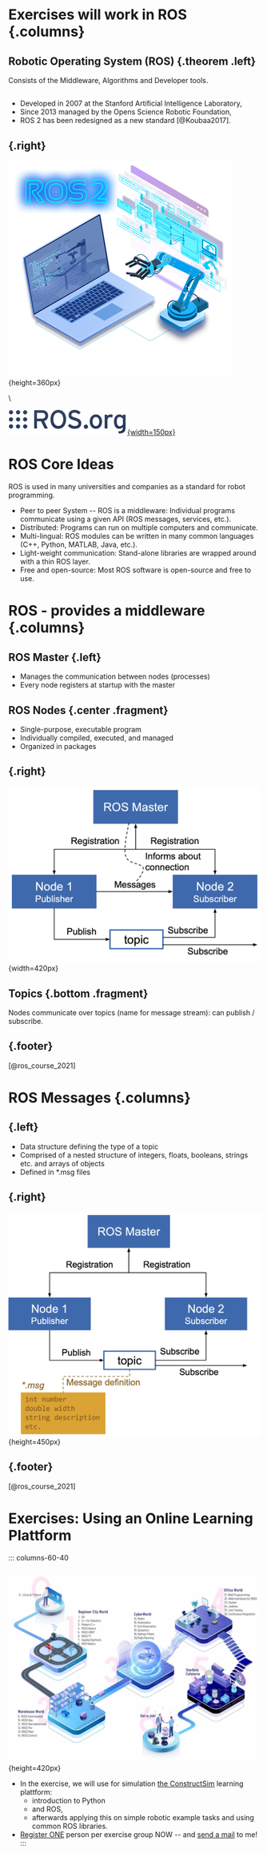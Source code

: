 
# Exercises will work in ROS {.columns}

## Robotic Operating System (ROS) {.theorem .left}

Consists of the Middleware, Algorithms and Developer tools.

##

* Developed in 2007 at the Stanford Artificial Intelligence Laboratory,
* Since 2013 managed by the Opens Science Robotic Foundation,
* ROS 2 has been redesigned as a new standard [@Koubaa2017].
 
## {.right}

![ROS Control of a Kinematic Arm](../data/01/ROS2-Control-101-TCS-2022.png){height=360px}

\

[![](../data/01/ros_org.png){width=150px}](www.ros.org)

# ROS Core Ideas

ROS is used in many universities and companies as a standard for robot programming.

* Peer to peer System -- ROS is a middleware: Individual programs communicate using a given API (ROS messages, services, etc.).
* Distributed: Programs can run on multiple computers and communicate.
* Multi-lingual: ROS modules can be written in many common languages (C++, Python, MATLAB, Java, etc.).
* Light-weight communication: Stand-alone libraries are wrapped around with a thin ROS layer.
* Free and open-source: Most ROS software is open-source and free to use.

# ROS - provides a middleware {.columns}

## ROS Master {.left}

* Manages the communication between nodes (processes)
* Every node registers at startup with the master

<!--Start with: `> roscore`-->

## ROS Nodes {.center .fragment}

* Single-purpose, executable program
* Individually compiled, executed, and
managed
* Organized in packages

<!--Run: `> rosrun *package* *node*` </br>
See active nodes: `> rosnode list`
Get information on node: `> rosnode info *node_name*`-->

## {.right}

![](../data/02/ros_overview.png){width=420px}

## Topics {.bottom .fragment}

Nodes communicate over topics (name for message stream): can publish / subscribe.

## {.footer}

[@ros_course_2021]

# ROS Messages {.columns}

##  {.left}

* Data structure defining the type of a topic
* Comprised of a nested structure of integers,
floats, booleans, strings etc. and arrays of objects
* Defined in *.msg files

## {.right}

![](../data/02/ros_messages.png){height=450px}

## {.footer}

[@ros_course_2021]

# Exercises: Using an Online Learning Plattform 

::: columns-60-40

![Construct Sim Example Curricula](../data/01/ROBOTICS-DEVELOPER-MASTERCLASS-2023-PATHWAY-The-Construct.jpeg){height=420px}

* In the exercise, we will use for simulation [the ConstructSim](https://www.theconstructsim.com) learning plattform: 
	* introduction to Python 
	* and ROS, 
	* afterwards applying this on simple robotic example tasks and using common ROS libraries.
* [Register ONE](https://app.theconstructsim.com/) person per exercise group NOW -- and [send a mail](mailto:malte.schilling@uni-muenster.de) to me!
:::

